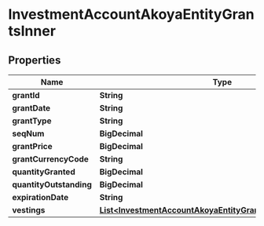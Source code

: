 

# InvestmentAccountAkoyaEntityGrantsInner


## Properties

| Name | Type | Description | Notes |
|------------ | ------------- | ------------- | -------------|
|**grantId** | **String** |  |  [optional] |
|**grantDate** | **String** |  |  [optional] |
|**grantType** | **String** |  |  [optional] |
|**seqNum** | **BigDecimal** |  |  [optional] |
|**grantPrice** | **BigDecimal** |  |  [optional] |
|**grantCurrencyCode** | **String** |  |  [optional] |
|**quantityGranted** | **BigDecimal** |  |  [optional] |
|**quantityOutstanding** | **BigDecimal** |  |  [optional] |
|**expirationDate** | **String** |  |  [optional] |
|**vestings** | [**List&lt;InvestmentAccountAkoyaEntityGrantsInnerVestingsInner&gt;**](InvestmentAccountAkoyaEntityGrantsInnerVestingsInner.md) |  |  [optional] |



